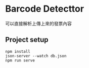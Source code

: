 # Barcode Detecttor

可以直接解析上傳上來的發票內容

## Project setup

```
npm install
json-server --watch db.json
npm run serve

```


